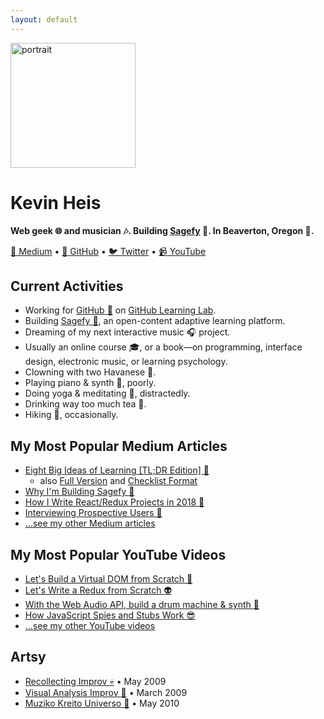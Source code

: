 ```yaml
---
layout: default
---
```


<img src="https://avatars3.githubusercontent.com/u/1221423?s=400&v=4" alt="portrait" width="200" />

Kevin Heis
==========

**Web geek :globe_with_meridians: and musician :notes:. Building [Sagefy][sagefy] :telescope:. In Beaverton, Oregon :evergreen_tree:.**

[:scroll: Medium][medium] • [:octopus: GitHub][github] • [:bird: Twitter][twitter] • [:video_camera: YouTube][youtube]

Current Activities
------------------

- Working for [GitHub :octopus:](https://www.github.com) on [GitHub Learning Lab](https://lab.github.com/).
- Building [Sagefy :telescope:](https://sagefy.org/), an open-content adaptive learning platform.
- Dreaming of my next interactive music :headphones: project.
- Usually an online course :mortar_board:, or a book—on programming, interface design, electronic music, or learning psychology.
- Clowning with two Havanese :dog:.
- Playing piano & synth :musical_keyboard:, poorly.
- Doing yoga & meditating :sunrise:, distractedly.
- Drinking way too much tea :tea:.
- Hiking :evergreen_tree:, occasionally.

My Most Popular Medium Articles
----------------------------

- [Eight Big Ideas of Learning [TL;DR Edition] :school_satchel:](https://sgef.cc/tldrideas)
  - also [Full Version](https://sgef.cc/ideas) and [Checklist Format](https://sgef.cc/checklist)
- [Why I'm Building Sagefy :telescope:](https://sgef.cc/story)
- [How I Write React/Redux Projects in 2018 :city_sunset:](https://medium.com/@heiskr/eadb6a2c9ecb)
- [Interviewing Prospective Users :speech_balloon:](https://medium.com/@heiskr/20845150dd9f)
- [...see my other Medium articles][medium]

My Most Popular YouTube Videos
---------------------------

- [Let's Build a Virtual DOM from Scratch :arrows_counterclockwise:](https://youtu.be/l2Tu0NqH0qU)
- [Let's Write a Redux from Scratch :alien:](https://youtu.be/j9Z86CLg9YY)
- [With the Web Audio API, build a drum machine & synth :musical_score:](https://youtu.be/NcU8OkhXbz4)
- [How JavaScript Spies and Stubs Work :sunglasses:](https://youtu.be/wUxmVL998FU)
- [...see my other YouTube videos][youtube]

Artsy
-----

- [Recollecting Improv :skull:](https://vimeo.com/6540364) • May 2009
- [Visual Analysis Improv :nail_care:](https://vimeo.com/6651766) • March 2009
- [Muziko Kreito Universo :space_invader:](https://vimeo.com/11514953) • May 2010

[sagefy]: https://sagefy.org
[medium]: https://medium.com/@heiskr
[github]: https://github.com/heiskr
[twitter]: https://twitter.com/heiskr
[youtube]: https://www.youtube.com/channel/UCyJoOeTGjdzPKfHX177JkBQ
